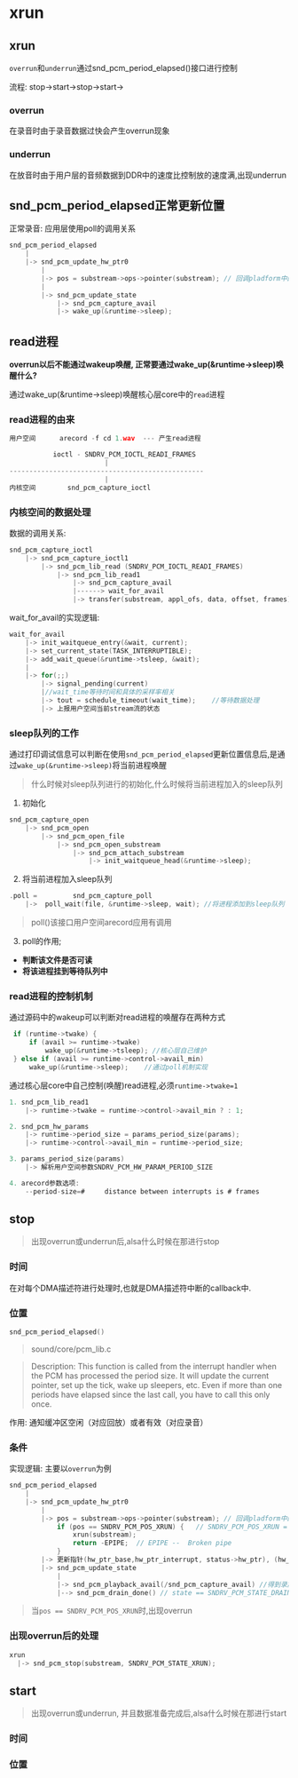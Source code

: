 # xrun


## xrun

`overrun`和`underrun`通过snd_pcm_period_elapsed()接口进行控制

流程: stop->start->stop->start->


### overrun

在录音时由于录音数据过快会产生overrun现象

### underrun

在放音时由于用户层的音频数据到DDR中的速度比控制放的速度满,出现underrun


## snd_pcm_period_elapsed正常更新位置

正常录音: 应用层使用poll的调用关系

``` C
snd_pcm_period_elapsed
    |
    |-> snd_pcm_update_hw_ptr0
        |
        |-> pos = substream->ops->pointer(substream); // 回调pladform中的.pointer接口
        |
        |-> snd_pcm_update_state
            |-> snd_pcm_capture_avail
            |-> wake_up(&runtime->sleep);
```

## read进程

**overrun以后不能通过wakeup唤醒, 正常要通过wake_up(&runtime->sleep)唤醒什么?**

通过wake_up(&runtime->sleep)唤醒核心层core中的`read`进程

### read进程的由来

``` C
用户空间      arecord -f cd 1.wav  --- 产生read进程

           ioctl - SNDRV_PCM_IOCTL_READI_FRAMES
                        |
-------------------------------------------------
                        |
内核空间        snd_pcm_capture_ioctl
```


### 内核空间的数据处理


数据的调用关系:
``` C
snd_pcm_capture_ioctl
    |-> snd_pcm_capture_ioctl1
        |-> snd_pcm_lib_read (SNDRV_PCM_IOCTL_READI_FRAMES)
            |-> snd_pcm_lib_read1
                |-> snd_pcm_capture_avail
                |------> wait_for_avail
                |-> transfer(substream, appl_ofs, data, offset, frames)
```

wait_for_avail的实现逻辑:

``` C
wait_for_avail
    |-> init_waitqueue_entry(&wait, current);
    |-> set_current_state(TASK_INTERRUPTIBLE);
    |-> add_wait_queue(&runtime->tsleep, &wait);
    |
    |-> for(;;)
        |-> signal_pending(current)
        |//wait_time等待时间和具体的采样率相关
        |-> tout = schedule_timeout(wait_time);    //等待数据处理
        |-> 上报用户空间当前stream流的状态
```

### sleep队列的工作


通过打印调试信息可以判断在使用`snd_pcm_period_elapsed`更新位置信息后,是通过`wake_up(&runtime->sleep)`将当前进程唤醒

> 什么时候对sleep队列进行的初始化,什么时候将当前进程加入的sleep队列

1. 初始化

``` C
snd_pcm_capture_open
    |-> snd_pcm_open
        |-> snd_pcm_open_file
            |-> snd_pcm_open_substream
                |-> snd_pcm_attach_substream
                    |-> init_waitqueue_head(&runtime->sleep);
```

2. 将当前进程加入sleep队列

``` C
.poll =         snd_pcm_capture_poll
    |->  poll_wait(file, &runtime->sleep, wait); //将进程添加到sleep队列

```
> poll()该接口用户空间arecord应用有调用


3. poll的作用;

* **判断该文件是否可读**
* **将该进程挂到等待队列中**


### read进程的控制机制

通过源码中的wakeup可以判断对read进程的唤醒存在两种方式

``` C
 if (runtime->twake) {
     if (avail >= runtime->twake)
         wake_up(&runtime->tsleep); //核心层自己维护
 } else if (avail >= runtime->control->avail_min)
     wake_up(&runtime->sleep);    //通过poll机制实现
```

通过核心层core中自己控制(唤醒)read进程,必须`runtime->twake=1`

``` C
1. snd_pcm_lib_read1
    |-> runtime->twake = runtime->control->avail_min ? : 1;

2. snd_pcm_hw_params
    |-> runtime->period_size = params_period_size(params);
    |-> runtime->control->avail_min = runtime->period_size;

3. params_period_size(params)
    |-> 解析用户空间参数SNDRV_PCM_HW_PARAM_PERIOD_SIZE

4. arecord参数选项:
    --period-size=#     distance between interrupts is # frames
```

## stop

> 出现overrun或underrun后,alsa什么时候在那进行stop

### 时间

在对每个DMA描述符进行处理时,也就是DMA描述符中断的callback中.

### 位置

``` C
snd_pcm_period_elapsed()
```
> sound/core/pcm_lib.c

> Description:
> This function is called from the interrupt handler when the PCM has processed the period size. It will update the current pointer, set up the tick, wake up sleepers, etc.
> Even if more than one periods have elapsed since the last call, you have to call this only once.

作用: 通知缓冲区空闲（对应回放）或者有效（对应录音）


### 条件

实现逻辑: 主要以`overrun`为例

``` C
snd_pcm_period_elapsed
    |
    |-> snd_pcm_update_hw_ptr0
        |
        |-> pos = substream->ops->pointer(substream); // 回调pladform中的.pointer接口
            if (pos == SNDRV_PCM_POS_XRUN) {   // SNDRV_PCM_POS_XRUN = -1
                xrun(substream);
                return -EPIPE;  // EPIPE --  Broken pipe
            }
        |-> 更新指针(hw_ptr_base,hw_ptr_interrupt, status->hw_ptr), (hw_ptr_jiffies)
        |-> snd_pcm_update_state
            |
            |-> snd_pcm_playback_avail(/snd_pcm_capture_avail) //得到录放有效数据大小
            |--> snd_pcm_drain_done() // state == SNDRV_PCM_STATE_DRAINING
```

> 当`pos == SNDRV_PCM_POS_XRUN`时,出现overrun

### 出现overrun后的处理

``` C
xrun
  |-> snd_pcm_stop(substream, SNDRV_PCM_STATE_XRUN);
```


## start

> 出现overrun或underrun, 并且数据准备完成后,alsa什么时候在那进行start


### 时间


### 位置





